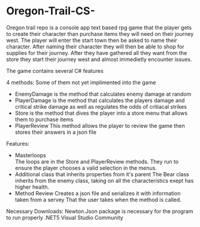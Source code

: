 # Oregon-Trail-CS-


Oregon trail repo is a console app text based rpg game that the player gets to create their character than purchase items they will need on their journey west.
The player will enter the start town then be asked to name their character. After naming their character they will then be able to shop for supplies
for their journey. After they have gathered all they want from the store they start their journey west and almost immedietly encounter issues.

The game contains several C# features

4 methods: 
Some of them not yet implimented into the game 
 - EnemyDamage    is the method that calculates enemy damage at random
 - PlayerDamage   is the method that calculates the players damage and critical strike damage as well as regulates the odds of critiacal strikes
 - Store          is the method that dives the player into a store menu that allows them to purchase items  
 - PlayerReview   This method allows the player to review the game then stores their answers in a json file

Features:
- Masterloops  
     The loops are in the Store and PlayerReview methods. They run to ensure the player chooses a valid selection in the menus.
- Additional class that inherits properties from it's parent
     The Bear class inherits from the enemy class, taking on all the characteristics exept has higher health.
- Method Review Creates a json file and serializes it with information taken from a servey That the user takes when the method is called.




 Necessary Downloads:
Newton.Json package is necessary for the program to run properly
.NET5
Visual Studio Community
